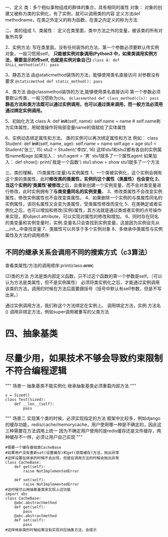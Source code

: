 一、定义
类：多个相似事物组成的群体的集合，具有相同的属性
对象：
对象的创建又被称为类的实例化，有了实例，就可以调用类的内容
定义方法def methodname，在类之外定义的称为函数，在类之内定义的称为方法


二、类的组成
1、类属性：
定义在类里面，类中方法之外的变量，被该类的所有对象所共享

2、实例方法:
写在类里面，没有任何装饰的方法，第一个参数必须要默认传实例对象，一般习惯用self。
**只能被实例对象调用(Python3 中，如果类调用实例方法，需要显示的传self, 也就是实例对象自己)**
``
class A:
    def ShiLi_method(self):
        pass 
``

3、静态方法
由@staticmethod装饰的方法，能够使用类名直接访问
对参数没有要求
``
@staticmethod
def static_method():
    pass
``

4、类方法
由@classmethod装饰的方法,能够使用类名直接访问
第一个参数必须要默认传类，一般习惯称为cls。
``
@classmethod
def class_method(cls):
    pass
``
**静态方法和类方法既可以通过实例调用，也可以通过类来调用，而一般方法必须用通过绑定实例调用。**

5、初始化方法
class A:
    def __init__(self, name):
        self.name = name  # self.name称为实体属性，用赋值操作将局部变量name的值赋给了实体属性


6、实例动态绑定属性和方法。
类的实例可以再次绑定属性和方法
例如：
class Student:
    def __init__(self, name, age):
        self.name = name
        self.age = age
stu1 = Student('张三', 15)
stu2 = Student('李四', 16)
这样stu1和stu2都有各自的实例属性name和age
如果加入：
stu1.agent = '男'
stu1就多了一个属性agent
如果加入：
def show():
    print('我是一个函数')
stu1.show = show
stu1就多了一个方法

三、类的理解。
(1)类属性(变量)与实例属性
1、一个类被实例化，这个实例会拥有这个类的类属性，此时**修改类的类属性，实例的这个属性（类属性）**也会变化
2、当这个**实例的‘类属性’被修改**之后，会重新创建一个实例变量，而不会对类变量进行修改，此时实例拥有了**与类变量同名的实例变量**。
3、修改类属性不会改变实例属性，修改实例属性也不会改变类属性。
4、如果删除一个实例的与类属性同名的实例属性，该同名属性又会变为类属性，受类属性修改而变化
5、在类确定或者实例化之后，也可以增加和修改(实例)属性，其方法就是通过类或者实例的点号操作来实现，即object.attribute，可以实现对属性的修改和增加。
6、同时存在同名的类变量和实例变量时，实例.变量名只会查找到实例变量，这是因为实例会先从__init__中查找变量
7、类属性可以共享于多个实例对象
8、多继承中类属性与实例属性及方法的调用顺序:
   ## 不同的继承关系会调用不同的搜索方式（c3算法）
   查看类属性/方法的调用顺序:print(class.__orm__)

(2)类的方法
方法是类内部定义函数，只不过这个函数的第一个参数是self。（可以认为方法是类属性，但不是实例属性）
必须将类实例化之后，才能通过实例调用该类的方法。调用的时候在方法后面要跟括号（括号中默认有self参数，但是不写出来。）

通过实例调用方法，我们称这个方法绑定在实例上。
调用绑定方法，实例.方法名()
调用非绑定方法，例如super调用被重写的父类方法


# 四、抽象基类
  # 尽量少用，如果技术不够会导致约束限制不符合编程逻辑
  """
  场景一
  抽象基类不能实例化
  继承抽象基类必须重载内部方法
  """
  ```
  s = Sized()
  class Test(Sized):
      def __len__(self):
          pass
  ```
  """
  场景二
  实现某个类的时候，必须实现指定的方法
  框架中比较多，例如django的缓存功能，redis/cache/memorycache，用户使用哪一种是不确定的，因此这三种需要在方法调用上统一
  因为不确定用户使用的是redis缓存还是文件缓存，两种缓存不一样，必须让用户自己实现
  """
  ```
  #需要一个缓存基础类CacheBase
  #如果用户没有重新set(设置缓存)和get(获取缓存)方法，抛出异常
  #这样设置在继承的时候不会出现，但是在调用方法的时候会抛出异常
  class CacheBase:
      def get(self):
          raise NotImplementedError
    
      def set(self):
          raise NotImplementedError
  #这时候可以用抽象基类来实现上述功能
  import abc
  class CacheBase:
      @abc.abstractmethod
      def get(self):
          pass
      @abc.abstractmethod
      def set(self):
          pass
  #这样继承类的时候如果没有实现对应抽象方法，会提示
  ```

